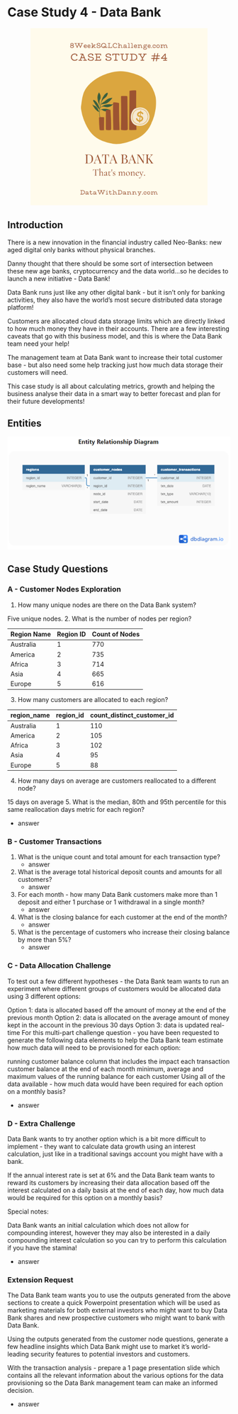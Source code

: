 # Case Study 4 - Data Bank
<div align="center">
<img src ="https://github.com/lion-star-gold/8-week-SQL-challenge/blob/main/Case%20Study%204%20-%20Data%20Bank/4_main_image.png" width="400">
</div>

## Introduction
There is a new innovation in the financial industry called Neo-Banks: new aged digital only banks without physical branches.

Danny thought that there should be some sort of intersection between these new age banks, cryptocurrency and the data world…so he decides to launch a new initiative - Data Bank!

Data Bank runs just like any other digital bank - but it isn’t only for banking activities, they also have the world’s most secure distributed data storage platform!

Customers are allocated cloud data storage limits which are directly linked to how much money they have in their accounts. There are a few interesting caveats that go with this business model, and this is where the Data Bank team need your help!

The management team at Data Bank want to increase their total customer base - but also need some help tracking just how much data storage their customers will need.

This case study is all about calculating metrics, growth and helping the business analyse their data in a smart way to better forecast and plan for their future developments!

## Entities
<img src = "https://github.com/lion-star-gold/8-week-SQL-challenge/blob/main/Case%20Study%204%20-%20Data%20Bank/ERD.PNG">

## Case Study Questions
### A - Customer Nodes Exploration
1. How many unique nodes are there on the Data Bank system?
   
Five unique nodes.
2. What is the number of nodes per region?
   
| Region Name | Region ID | Count of Nodes |
|-------------|-----------|----------------|
| Australia   | 1         | 770            |
| America     | 2         | 735            |
| Africa      | 3         | 714            |
| Asia        | 4         | 665            |
| Europe      | 5         | 616            |

3. How many customers are allocated to each region? 

|region_name|	region_id|	count_distinct_customer_id|
|-----------|----------|----------------------------|
|Australia|	1	|110|
|America|	2	|105|
|Africa|	3	|102|
|Asia|	4	|95|
|Europe|	5|	88|
4. How many days on average are customers reallocated to a different node?

15 days on average
5. What is the median, 80th and 95th percentile for this same reallocation days metric for each region?
   * answer

### B - Customer Transactions
1. What is the unique count and total amount for each transaction type?
   * answer
2. What is the average total historical deposit counts and amounts for all customers?
   * answer
3. For each month - how many Data Bank customers make more than 1 deposit and either 1 purchase or 1 withdrawal in a single month?
   * answer
4. What is the closing balance for each customer at the end of the month?
   * answer
5. What is the percentage of customers who increase their closing balance by more than 5%?
   * answer
### C - Data Allocation Challenge
To test out a few different hypotheses - the Data Bank team wants to run an experiment where different groups of customers would be allocated data using 3 different options:

Option 1: data is allocated based off the amount of money at the end of the previous month
Option 2: data is allocated on the average amount of money kept in the account in the previous 30 days
Option 3: data is updated real-time
For this multi-part challenge question - you have been requested to generate the following data elements to help the Data Bank team estimate how much data will need to be provisioned for each option:

running customer balance column that includes the impact each transaction
customer balance at the end of each month
minimum, average and maximum values of the running balance for each customer
Using all of the data available - how much data would have been required for each option on a monthly basis?
* answer

### D - Extra Challenge
Data Bank wants to try another option which is a bit more difficult to implement - they want to calculate data growth using an interest calculation, just like in a traditional savings account you might have with a bank.

If the annual interest rate is set at 6% and the Data Bank team wants to reward its customers by increasing their data allocation based off the interest calculated on a daily basis at the end of each day, how much data would be required for this option on a monthly basis?

Special notes:

Data Bank wants an initial calculation which does not allow for compounding interest, however they may also be interested in a daily compounding interest calculation so you can try to perform this calculation if you have the stamina!
* answer
### Extension Request
The Data Bank team wants you to use the outputs generated from the above sections to create a quick Powerpoint presentation which will be used as marketing materials for both external investors who might want to buy Data Bank shares and new prospective customers who might want to bank with Data Bank.

Using the outputs generated from the customer node questions, generate a few headline insights which Data Bank might use to market it’s world-leading security features to potential investors and customers.

With the transaction analysis - prepare a 1 page presentation slide which contains all the relevant information about the various options for the data provisioning so the Data Bank management team can make an informed decision.
* answer
